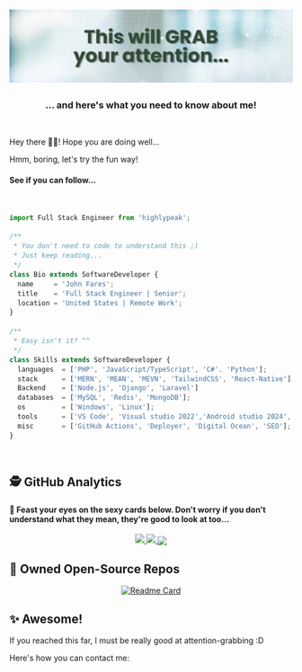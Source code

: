 <h1 align="center">
  <img src="https://raw.githubusercontent.com/highlypeak/highlypeak/master/.github/assets/git.png" />
</h1>

<h3 align='center'>
  ... and here's what you need to know about me!
</h3>

<br>
<p>Hey there 👋🏼! Hope you are doing well... </p>

<p>Hmm, boring, let's try the fun way! </p>

<h4>See if you can follow...</h4>

<br>

```js
import Full Stack Engineer from 'highlypeak';

/**
 * You don't need to code to understand this ;)
 * Just keep reading...
 */
class Bio extends SoftwareDeveloper {
  name     = 'John Fares';
  title    = 'Full Stack Engineer | Senior';
  location = 'United States | Remote Work';
}

/**
 * Easy isn't it? ^^
 */
class Skills extends SoftwareDeveloper {
  languages  = ['PHP', 'JavaScript/TypeScript', 'C#'. 'Python'];
  stack      = ['MERN', 'MEAN', 'MEVN', 'TailwindCSS', 'React-Native'];
  Backend    = ['Node.js', 'Django', 'Laravel']
  databases  = ['MySQL', 'Redis', 'MongoDB'];
  os         = ['Windows', 'Linux'];
  tools      = ['VS Code', 'Visual studio 2022','Android studio 2024','Adobe Suite'];
  misc       = ['GitHub Actions', 'Deployer', 'Digital Ocean', 'SEO'];
}
```

<br>

## 🕵️ GitHub Analytics 

#### 👀 Feast your eyes on the sexy cards below. Don't worry if you don't understand what they mean, they're good to look at too...

<p align="center">
<a href="https://github.com/usernotnull">
  <img height="180em" src="https://github-readme-stats.vercel.app/api?username=usernotnull&count_private=true&show_icons=true&theme=dark" />
  <img height="180em" src="https://github-readme-stats-eight-theta.vercel.app/api/top-langs/?username=usernotnull&theme=dark&layout=compact" />
  <img align="center" height="180em" src="https://github-readme-streak-stats.herokuapp.com/?user=usernotnull&theme=dark"/>
</a>
</p>

## 🚀 Owned Open-Source Repos

<div align="center">

[![Readme Card](https://github-readme-stats.vercel.app/api/pin/?username=usernotnull&repo=tall-toasts&show_owner=1&theme=dark)](https://github.com/usernotnull/tall-toasts)

</div>

## ✨ Awesome!

If you reached this far, I must be really good at attention-grabbing :D

Here's how you can contact me:
<div align='center'>
  <a href="highlypeak202@outlook.com"></a>
</div>
